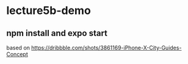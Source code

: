 # lecture5b-demo

## npm install and expo start

based on https://dribbble.com/shots/3861169-iPhone-X-City-Guides-Concept
